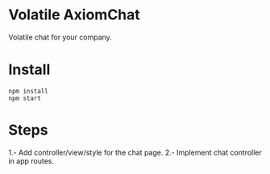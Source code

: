 # Volatile AxiomChat

Volatile chat for your company.

# Install

    npm install
    npm start

# Steps

1.- Add controller/view/style for the chat page.
2.- Implement chat controller in app routes.
